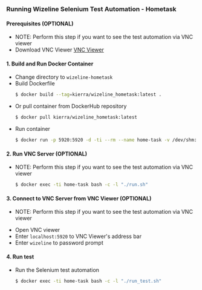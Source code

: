 ### Running Wizeline Selenium Test Automation - Hometask

#### Prerequisites (OPTIONAL)
  - NOTE: Perform this step if you want to see the test automation via VNC viewer
  - Download VNC Viewer
    [VNC Viewer](https://www.realvnc.com/en/connect/download/viewer/)

#### 1. Build and Run Docker Container
  - Change directory to `wizeline-hometask`
  - Build Dockerfile
    ```bash
    $ docker build --tag=kierra/wizeline_hometask:latest .
    ```
  - Or pull container from DockerHub repository
    ```bash
    $ docker pull kierra/wizeline_hometask:latest
    ```
  - Run container
    ```bash
    $ docker run -p 5920:5920 -d -ti --rm --name home-task -v /dev/shm:/dev/shm kierra/wizeline_hometask:latest
    ```

#### 2. Run VNC Server (OPTIONAL)
  - NOTE: Perform this step if you want to see the test automation via VNC viewer
    ```bash
    $ docker exec -ti home-task bash -c -l "./run.sh"
    ```

#### 3. Connect to VNC Server from VNC Viewer (OPTIONAL)
  - NOTE: Perform this step if you want to see the test automation via VNC viewer
  * Open VNC viewer
  * Enter `localhost:5920` to VNC Viewer's address bar
  * Enter `wizeline` to password prompt

#### 4. Run test
  - Run the Selenium test automation
    ```bash
    $ docker exec -ti home-task bash -c -l "./run_test.sh"
    ```